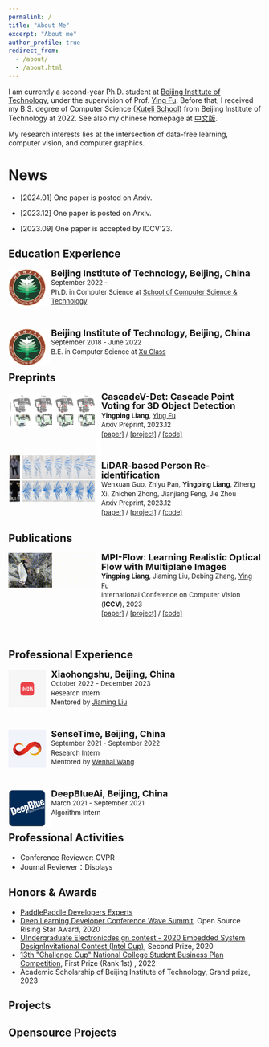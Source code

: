 ```yaml
---
permalink: /
title: "About Me"
excerpt: "About me"
author_profile: true
redirect_from: 
  - /about/
  - /about.html
---
```


I am currently a second-year Ph.D. student at [Beijing Institute of Technology](https://english.bit.edu.cn/), under the supervision of Prof. [Ying Fu](https://ying-fu.github.io/). Before that, I received my B.S. degree of Computer Science ([Xuteli School](https://xuteli.bit.edu.cn/)) from Beijing Institute of Technology at 2022. See also my chinese homepage at [中文版](https://sharpiless.github.io/ch/).

My research interests lies at the intersection of data-free learning, computer vision, and computer graphics.

News
======
- [2024.01] One paper is posted on Arxiv.

- [2023.12] One paper is posted on Arxiv.

- [2023.09] One paper is accepted by ICCV'23.

Education Experience
------
<div>
<img style="float: left; width: 75px" src="../BIT.jpeg">
<img style="float: left" src="../border_row1.png" width="10px">
<p style="line-height:125%">
  <font size="4"><b>Beijing Institute of Technology, Beijing, China</b><br></font> 
  <font size="2">September 2022 -  <br></font> 
  <font size="2">Ph.D. in Computer Science at <a href="https://cs.bit.edu.cn/">School of Computer Science & Technology</a><br></font>
</p>  
</div>

<br>

<div>
<img style="float: left; width: 75px" src="../BIT.jpeg">
<img style="float: left" src="../border_row1.png" width="10px">
<p style="line-height:125%">
  <font size="4"><b>Beijing Institute of Technology, Beijing, China</b><br></font> 
  <font size="2">September 2018 - June 2022<br></font> 
  <font size="2">B.E. in Computer Science at <a href="https://xuteli.bit.edu.cn/">Xu Class</a><br></font>
</p>  
</div>

Preprints
------

<div>
  <img style="float: left" src="images/cascadev-det.png" width="175px">
</div>
<div>
  <img style="float: left" src="images/border_row2.png" width="10px">
</div>
<div>
  <p style="line-height:125%">
    <font size="4">
      <b>CascadeV-Det: Cascade Point Voting for 3D Object Detection</b>
      <br>
    </font> 
    <font size="2">
      <b>Yingping Liang</b>, 
      <a href="https://ying-fu.github.io/">Ying Fu</a>
      <br>
    </font> 
    <font size="2">
      Arxiv Preprint, 2023.12 
      <br>
    </font> 
    <font size="2">
      <a href="">[paper]</a> / 
      <a href="https://github.com/Sharpiless/CascadeV-Det">[project]</a> /
      <a href="https://github.com/Sharpiless/CascadeV-Det">[code]</a>
    </font>
  </p>
</div>

<br>

<div>
  <img style="float: left" src="images/ReID3D.png" width="175px">
</div>
<div>
  <img style="float: left" src="images/border_row2.png" width="10px">
</div>
<div>
  <p style="line-height:125%">
    <font size="4">
      <b>LiDAR-based Person Re-identification</b>
      <br>
    </font> 
    <font size="2">
      Wenxuan Guo,
      Zhiyu Pan, 
      <b>Yingping Liang</b>, 
      Ziheng Xi,
      Zhichen Zhong,
      Jianjiang Feng,
      Jie Zhou
      <br>
    </font> 
    <font size="2">
      Arxiv Preprint, 2023.12 
      <br>
    </font> 
    <font size="2">
      <a href="https://arxiv.org/abs/2312.03033">[paper]</a> / 
      <a href="https://github.com/GWxuan/ReID3D">[project]</a> /
      <a href="https://github.com/GWxuan/ReID3D">[code]</a>
    </font>
  </p>
</div>

Publications
------

<div>
  <img style="float: left" src="images/ICCV-MPI-Flow.gif" width="175px">
</div>
<div>
  <img style="float: left" src="images/border_row2.png" width="10px">
</div>
<div>
  <p style="line-height:125%">
    <font size="4">
      <b>MPI-Flow: Learning Realistic Optical Flow with Multiplane Images</b>
      <br>
    </font> 
    <font size="2">
      <b>Yingping Liang</b>, 
      Jiaming Liu,
      Debing Zhang, 
      <a href="https://ying-fu.github.io/">Ying Fu</a> 
      <br>
    </font> 
    <font size="2">
      International Conference on Computer Vision (<b>ICCV</b>), 2023 
      <br>
    </font> 
    <font size="2">
      <a href="https://arxiv.org/abs/2309.06714">[paper]</a> / 
      <a href="https://sites.google.com/view/mpi-flow">[project]</a> /
      <a href="https://github.com/Sharpiless/MPI-Flow">[code]</a>
    </font>
  </p>
</div>

<br>

Professional Experience
------

<div>
<img style="float: left; width: 75px" src="images/redbook.png">
<img style="float: left" src="border_row1.png" width="10px">
<p style="line-height:125%">
  <font size="4"><b>Xiaohongshu, Beijing, China</b><br></font> 
  <font size="2">October 2022 - December 2023<br></font> 
  <font size="2">Research Intern<br></font>
  <font size="2"> Mentored by <a href="https://scholar.google.com/citations?hl=zh-CN&user=SmL7oMQAAAAJ">Jiaming Liu</a></font>
</p>  
</div>

<br>

<div>
<img style="float: left; width: 75px" src="images/sensetime.png">
<img style="float: left" src="border_row1.png" width="10px">
<p style="line-height:125%">
  <font size="4"><b>SenseTime, Beijing, China</b><br></font> 
  <font size="2">September 2021 - September 2022<br></font> 
  <font size="2">Research Intern<br></font>
  <font size="2"> Mentored by <a href="https://whai362.github.io/">Wenhai Wang</a></font>
</p>  
</div>

<br>

<div>
<img style="float: left; width: 75px" src="images/deepblue.png">
<img style="float: left" src="border_row1.png" width="10px">
<p style="line-height:125%">
  <font size="4"><b>DeepBlueAi, Beijing, China</b><br></font> 
  <font size="2">March 2021 - September 2021<br></font> 
  <font size="2">Algorithm Intern<br></font>
</p>  
</div>

Professional Activities
------
- Conference Reviewer: CVPR
- Journal Reviewer：Displays

Honors & Awards
------
- [PaddlePaddle Developers Experts](https://www.paddlepaddle.org.cn/ppde)
- [Deep Learning Developer Conference Wave Summit](https://www.wavesummit.com.cn/), Open Source Rising Star Award, 2020
- [UIndergraduate Electronicdesign contest - 2020 Embedded System DesignInvitational Contest (Intel Cup)](https://nuedc.sjtu.edu.cn/CN/Default.aspx), Second Prize, 2020
- [13th "Challenge Cup" National College Student Business Plan Competition](https://www.tiaozhanbei.net/), First Prize (Rank 1st) , 2022
- Academic Scholarship of Beijing Institute of Technology, Grand prize, 2023

Projects
------


Opensource Projects
------
